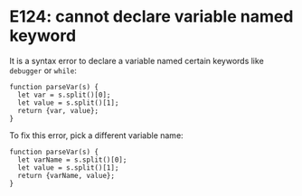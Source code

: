 # E124: cannot declare variable named keyword

It is a syntax error to declare a variable named certain keywords like
`debugger` or `while`:

```javascript-ignoring-extra-errors
function parseVar(s) {
  let var = s.split()[0];
  let value = s.split()[1];
  return {var, value};
}
```

To fix this error, pick a different variable name:

    function parseVar(s) {
      let varName = s.split()[0];
      let value = s.split()[1];
      return {varName, value};
    }
